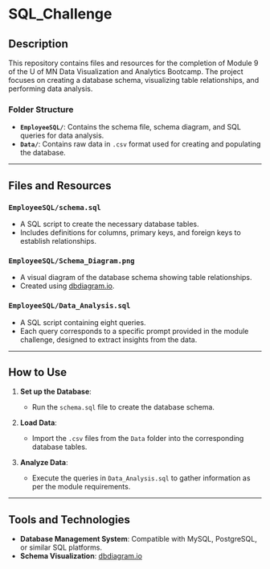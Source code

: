 # SQL_Challenge

## Description

This repository contains files and resources for the completion of Module 9 of the U of MN Data Visualization and Analytics Bootcamp. The project focuses on creating a database schema, visualizing table relationships, and performing data analysis. 

### Folder Structure
- **`EmployeeSQL/`**: Contains the schema file, schema diagram, and SQL queries for data analysis.
- **`Data/`**: Contains raw data in `.csv` format used for creating and populating the database.

---

## Files and Resources

### `EmployeeSQL/schema.sql`
- A SQL script to create the necessary database tables.
- Includes definitions for columns, primary keys, and foreign keys to establish relationships.

### `EmployeeSQL/Schema_Diagram.png`
- A visual diagram of the database schema showing table relationships.
- Created using [dbdiagram.io](https://dbdiagram.io).

### `EmployeeSQL/Data_Analysis.sql`
- A SQL script containing eight queries.
- Each query corresponds to a specific prompt provided in the module challenge, designed to extract insights from the data.

---

## How to Use

1. **Set up the Database**:
   - Run the `schema.sql` file to create the database schema.

2. **Load Data**:
   - Import the `.csv` files from the `Data` folder into the corresponding database tables.

3. **Analyze Data**:
   - Execute the queries in `Data_Analysis.sql` to gather information as per the module requirements.

---

## Tools and Technologies
- **Database Management System**: Compatible with MySQL, PostgreSQL, or similar SQL platforms.
- **Schema Visualization**: [dbdiagram.io](https://dbdiagram.io)

